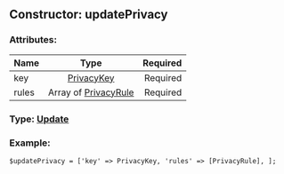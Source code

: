 ## Constructor: updatePrivacy  

### Attributes:

| Name     |    Type       | Required |
|----------|:-------------:|---------:|
|key|[PrivacyKey](../types/PrivacyKey.md) | Required|
|rules|Array of [PrivacyRule](../types/PrivacyRule.md) | Required|


### Type: [Update](../types/Update.md)

### Example:


```
$updatePrivacy = ['key' => PrivacyKey, 'rules' => [PrivacyRule], ];
```